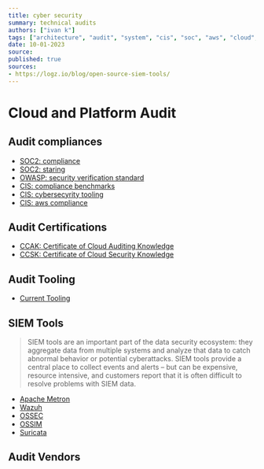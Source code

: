```yaml
---
title: cyber security
summary: technical audits
authors: ["ivan k"]
tags: ["architecture", "audit", "system", "cis", "soc", "aws", "cloud", "platform", "security", "cyber-sec", "siem"]
date: 10-01-2023
source:
published: true
sources:
- https://logz.io/blog/open-source-siem-tools/
---
```


# Cloud and Platform Audit

## Audit compliances

- [SOC2: compliance](https://www.imperva.com/learn/data-security/soc-2-compliance)
- [SOC2: staring](https://latacora.micro.blog/2020/03/12/the-soc-starting.html)
- [OWASP: security verification standard](https://owasp-aasvs.readthedocs.io/en/latest/)
- [CIS: compliance benchmarks](https://www.cisecurity.org/cis-benchmarks/)
- [CIS: cybersecyrity tooling](https://www.cisecurity.org/cybersecurity-tools/)
- [CIS: aws compliance][cis-aws-compliance]

## Audit Certifications

- [CCAK: Certificate of Cloud Auditing Knowledge](https://cloudsecurityalliance.org/education/ccak/)
- [CCSK: Certificate of Cloud Security Knowledge](https://cloudsecurityalliance.org/education/ccsk/)

## Audit Tooling

- [Current Tooling](../../tools/audit.md)

## SIEM Tools

> SIEM tools are an important part of the data security ecosystem: they aggregate data from multiple systems and analyze that data to catch abnormal behavior or potential cyberattacks. SIEM tools provide a central place to collect events and alerts – but can be expensive, resource intensive, and customers report that it is often difficult to resolve problems with SIEM data.

- [Apache Metron](https://metron.apache.org/about/)
- [Wazuh](https://github.com/wazuh/wazuh)
- [OSSEC](https://github.com/ossec)
- [OSSIM](https://github.com/ossimlabs/ossim)
- [Suricata](https://github.com/OISF)

## Audit Vendors

<!-- resoruces -->
[cis-aws-compliance]: https://gruntwork.io/guides/compliance/how-to-achieve-cis-benchmark-compliance#what-youll-learn-in-this-guide
